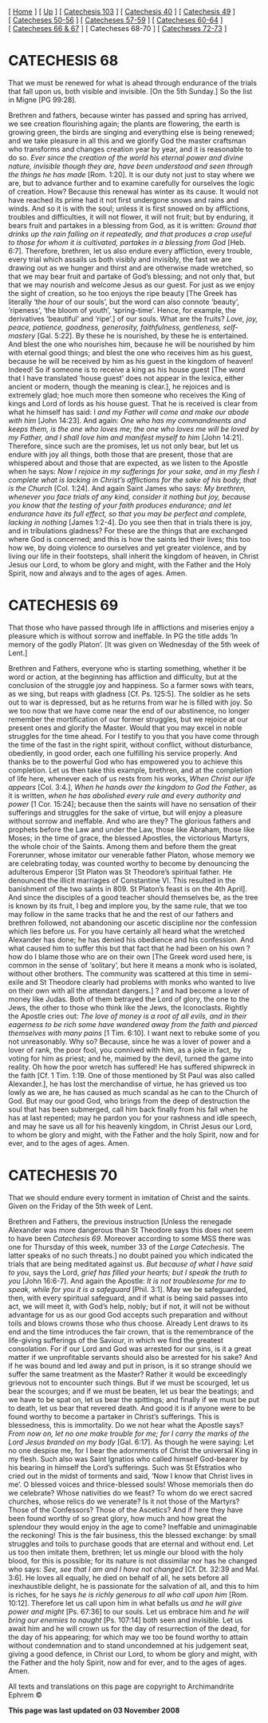 \[ [Home](index.md) \] \[ [Up](lent.md) \] \[ [Catechesis 103](catechesis_103.md) \] \[ [Catechesis 40](ths40.md) \] \[ [Catechesis 49](catechesis_49.md) \] \[ [Catecheses 50-56](ths50-56.md) \] \[ [Catecheses 57-59](ths57-59.md) \] \[ [Catecheses 60-64](ths60-64.md) \] \[ [Catecheses 66 & 67](ths66-67.md) \] \[ Catecheses 68-70 \] \[ [Catecheses 72-73](ths72-73.md) \]

CATECHESIS 68
=============

That we must be renewed for what is ahead through endurance of the trials that fall upon us, both visible and invisible. \[On the 5th Sunday.\] So the list in Migne \[PG 99:28\]*.*

Brethren and fathers, because winter has passed and spring has arrived, we see creation flourishing again; the plants are flowering, the earth is growing green, the birds are singing and everything else is being renewed; and we take pleasure in all this and we glorify God the master craftsman who transforms and changes creation year by year, and it is reasonable to do so. *Ever since the creation of the world his eternal power and divine nature, invisible though they are, have been understood and seen through the things he has made* \[Rom. 1:20\]. It is our duty not just to stay where we are, but to advance further and to examine carefully for ourselves the logic of creation. How? Because this renewal has winter as its cause. It would not have reached its prime had it not first undergone snows and rains and winds. And so it is with the soul; unless it is first snowed on by afflictions, troubles and difficulties, it will not flower, it will not fruit; but by enduring, it bears fruit and partakes in a blessing from God, as it is written: *Ground that drinks up the rain falling on it repeatedly, and that produces a crop useful to those for whom it is cultivated, partakes in a blessing from God* \[Heb. 6:7\]. Therefore, brethren, let us also endure every affliction, every trouble, every trial which assails us both visibly and invisibly, the fast we are drawing out as we hunger and thirst and are otherwise made wretched, so that we may bear fruit and partake of God’s blessing; and not only that, but that we may nourish and welcome Jesus as our guest. For just as we enjoy the sight of creation, so he too enjoys the ripe beauty \[The Greek has literally ‘the *hour* of our souls’, but the word can also connote ‘beauty‘, ‘ripeness’, ‘the bloom of youth’, ‘spring-time’. Hence, for example, the derivatives ‘beautiful’ and ‘ripe’.\] of our souls. What are the fruits? *Love, joy, peace, patience, goodness, generosity, faithfulness, gentleness, self-mastery* \[Gal. 5:22\]. By these he is nourished, by these he is entertained. And blest the one who nourishes him, because he will be nourished by him with eternal good things; and blest the one who receives him as his guest, because he will be received by him as his guest in the kingdom of heaven! Indeed! So if someone is to receive a king as his house guest \[The word that I have translated ‘house guest’ does not appear in the lexica, either ancient or modern, though the meaning is clear.\], he rejoices and is extremely glad; hoe much more then someone who receives the King of kings and Lord of lords as his house guest. That he is received is clear from what he himself has said: I *and my Father will come and make our abode with him* \[John 14:23\]. And again: *One who has my commandments and keeps them, is the one who loves me; the one who loves me will be loved by my Father, and I shall love him and manifest myself to him* \[John 14:21\]. Therefore, since such are the promises, let us not only bear, but let us endure with joy all things, both those that are present, those that are whispered about and those that are expected, as we listen to the Apostle when he says: *Now I rejoice in my sufferings for your sake, and in my flesh I complete what is lacking in Christ’s afflictions for the sake of his body, that is the Church* \[Col. 1:24\]. And again Saint James who says: *My brethren, whenever you face trials of any kind, consider it nothing but joy, because you know that the testing of your faith produces endurance; and let endurance have its full effect, so that you may be perfect and complete, lacking in nothing* \[James 1:2-4\]. Do you see then that in trials there is joy, and in tribulations gladness? For these are the things that are exchanged where God is concerned; and this is how the saints led their lives; this too how we, by doing violence to ourselves and yet greater violence, and by living our life in their footsteps, shall inherit the kingdom of heaven, in Christ Jesus our Lord, to whom be glory and might, with the Father and the Holy Spirit, now and always and to the ages of ages. Amen.

CATECHESIS 69
=============

That those who have passed through life in afflictions and miseries enjoy a pleasure which is without sorrow and ineffable. In PG the title adds ‘In memory of the godly Platon’. \[It was given on Wednesday of the 5th week of Lent.\]

Brethren and Fathers, everyone who is starting something, whether it be word or action, at the beginning has affliction and difficulty, but at the conclusion of the struggle joy and happiness. So a farmer sows with tears, as we sing, but reaps with gladness \[Cf. Ps. 125:5\]. The soldier as he sets out to war is depressed, but as he returns from war he is filled with joy. So we too now that we have come near the end of our abstinence, no longer remember the mortification of our former struggles, but we rejoice at our present ones and glorify the Master. Would that you may excel in noble struggles for the time ahead. For I testify to you that you have come through the time of the fast in the right spirit, without conflict, without disturbance, obediently, in good order, each one fulfilling his service properly. And thanks be to the powerful God who has empowered you to achieve this completion. Let us then take this example, brethren, and at the completion of life here, whenever each of us rests from his works, *When Christ our life appears* \[Col. 3:4.\], *When he hands over the kingdom to God the Father*, as it is written, *when he has abolished every rule and every authority and power* \[1 Cor. 15:24\]; because then the saints will have no sensation of their sufferings and struggles for the sake of virtue, but will enjoy a pleasure without sorrow and ineffable. And who are they? The glorious fathers and prophets before the Law and under the Law, those like Abraham, those like Moses; in the time of grace, the blessed Apostles, the victorious Martyrs, the whole choir of the Saints. Among them and before them the great Forerunner, whose imitator our venerable father Platon, whose memory we are celebrating today, was counted worthy to become by denouncing the adulterous Emperor \[St Platon was St Theodore’s spiritual father. He denounced the illicit marriages of Constantine VI. This resulted in the banishment of the two saints in 809. St Platon’s feast is on the 4th April\]. And since the disciples of a good teacher should themselves be, as the tree is known by its fruit, I beg and implore you, by the same rule, that we too may follow in the same tracks that he and the rest of our fathers and brethren followed, not abandoning our ascetic discipline nor the confession which lies before us. For you have certainly all heard what the wretched Alexander has done; he has denied his obedience and his confession. And what caused him to suffer this but that fact that he had been on his own ? how do I blame those who are on their own \[The Greek word used here, is common in the sense of ‘solitary’, but here it means a monk who is isolated, without other brothers. The community was scattered at this time in semi-exile and St Theodore clearly had problems with monks who wanted to live on their own with all the attendant dangers.\] ? and had become a lover of money like Judas. Both of them betrayed the Lord of glory, the one to the Jews, the other to those who think like the Jews, the Iconoclasts. Rightly the Apostle cries out: *The love of money is a root of all evils, and in their eagerness to be rich some have wandered away from the faith and pierced themselves with many pains* \[1 Tim. 6:10\]. I want next to rebuke some of you not unreasonably. Why so? Because, since he was a lover of power and a lover of rank, the poor fool, you connived with him, as a joke in fact, by voting for him as priest; and he, maimed by the devil, turned the game into reality. Oh how the poor wretch has suffered! He has suffered shipwreck in the faith \[Cf. 1 Tim. 1:19. One of those mentioned by St Paul was also called Alexander.\], he has lost the merchandise of virtue, he has grieved us too lowly as we are, he has caused as much scandal as he can to the Church of God. But may our good God, who brings from the deep of destruction the soul that has been submerged, call him back finally from his fall when he has at last repented; may he pardon you for your rashness and idle speech, and may he save us all for his heavenly kingdom, in Christ Jesus our Lord, to whom be glory and might, with the Father and the holy Spirit, now and for ever, and to the ages of ages. Amen.

CATECHESIS 70
=============

That we should endure every torment in imitation of Christ and the saints. Given on the Friday of the 5th week of Lent.

Brethren and Fathers, the previous instruction \[Unless the renegade Alexander was more dangerous than St Theodore says this does not seem to have been *Catechesis 69*. Moreover according to some MSS there was one for Thursday of this week, number 33 of the *Large Catechesis*. The latter speaks of no such threats.\] no doubt pained you which indicated the trials that are being meditated against us. *But because of what I have said to you*, says the Lord, *grief has filled your hearts; but I speak the truth to you* \[John 16:6-7\]. And again the Apostle: *It is not troublesome for me to speak, while for you it is a safeguard* \[Phil. 3:1\]. May we be safeguarded, then, with every spiritual safeguard, and if what is being said passes into act, we will meet it, with God’s help, nobly; but if not, it will not be without advantage for us as our good God accepts such preparation and without toils and blows crowns those who thus choose. Already Lent draws to its end and the time introduces the fair crown, that is the remembrance of the life-giving sufferings of the Saviour, in which we find the greatest consolation. For if our Lord and God was arrested for our sins, is it a great matter if we unprofitable servants should also be arrested for his sake? And if he was bound and led away and put in prison, is it so strange should we suffer the same treatment as the Master? Rather it would be exceedingly grievous not to encounter such things. But if we must be scourged, let us bear the scourges; and if we must be beaten, let us bear the beatings; and we have to be spat on, let us bear the spittings; and finally if we must be put to death, let us bear that revered death. And good it is if anyone were to be found worthy to become a partaker in Christ’s sufferings. This is blessedness, this is immortality. Do we not hear what the Apostle says? *From now on, let no one make trouble for me; for I carry the marks of the Lord Jesus branded on my body* \[Gal. 6:17\]. As though he were saying: Let no one despise me, for I bear the adornments of Christ the universal King in my flesh. Such also was Saint Ignatios who called himself God-bearer by his bearing in himself the Lord’s sufferings. Such was St Efstratios who cried out in the midst of torments and said, ‘Now I know that Christ lives in me’. O blessed voices and thrice-blessed souls! Whose memorials then do we celebrate? Whose nativities do we feast? To whom do we erect sacred churches, whose relics do we venerate? Is it not those of the Martyrs? Those of the Confessors? Those of the Ascetics? And if here they have been found worthy of so great glory, how much and how great the splendour they would enjoy in the age to come? Ineffable and unimaginable the reckoning! This is the fair business, this the blessed exchange: by small struggles and toils to purchase goods that are eternal and without end. Let us too then imitate them, brethren; let us mingle our blood with the holy blood, for this is possible; for its nature is not dissimilar nor has he changed who says: *See, see that I am and I have not changed* \[Cf. Dt. 32:39 and Mal. 3:6\]. He loves all equally, he died on behalf of all, he sets before all inexhaustible delight, he is passionate for the salvation of all, and this to him is riches, for he says *he is richly generous to all who call upon him* \[Rom. 10:12\]. Therefore let us call upon him in what befalls us *and he will give power and might* \[Ps. 67:36\] to our souls. Let us embrace him and *he will bring our enemies to naught* \[Ps. 107:14\] both seen and invisible. Let us await him and he will crown us for the day of resurrection of the dead, for the day of his appearing; for which may we too be found worthy to attain without condemnation and to stand uncondemned at his judgement seat, giving a good defence, in Christ our Lord, to whom be glory and might, with the Father and the holy Spirit, now and for ever, and to the ages of ages. Amen. 

All texts and translations on this page are copyright to Archimandrite Ephrem ©

**This page was last updated on 03 November 2008**
